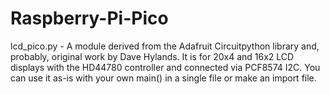 # Raspberry-Pi-Pico

lcd_pico.py - A module derived from the Adafruit Circuitpython library and, probably, original work by Dave Hylands. It is for 20x4 and 16x2 LCD displays with the HD44780 controller and connected via PCF8574 I2C. You can use it as-is with your own main() in a single file or make an import file. 
